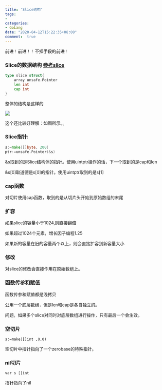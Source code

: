 ```yaml
---
title: 'Slice结构'
tags: 
-
categories: 
- GoLang
date: "2020-04-12T15:22:35+08:00"
comment:  true    
---
```


前进！前进！！不择手段的前进！

<!--more-->

### Slice的数据结构  [参考slice](https://halfrost.com/go_slice/)

```go
type slice struct{
    array unsafe.Pointer
    len int
    cap int
}
```

整体的结构是这样的

![](https://pic.downk.cc/item/5e92c26ec2a9a83be513a679.jpg)

这个还比较好理解：如图所示。。

### Slice指针:

```go
s:=make([]byte, 200)
ptr:=unsafe.Pointer(&s)
```

&s取到的是Slice结构体的指针。使用uintptr操作的话，下一个取到的是cap和len

&s[0]取道德是s[0]的指针。使用uintptr取到的是s[1]

### cap函数

对切片使用cap函数，取到的是从切片头开始到原始数组的末尾

### 扩容

如果slice的容量小于1024,则直接翻倍

如果超过1024个元素，增长因子编程1.25

如果新的容量在旧的容量两个以上，则会直接扩容到新容量大小

### 修改

对slice的修改会直接作用在原始数组上。

### 函数传参和赋值

函数传参和赋值都是浅拷贝

公用一个底层数组，但是len和cap是各自独立的。

问题，如果多个slice对同时对底层数组进行操作，只有最后一个会生效。

### 空切片

`s:=make([]int ,0,0)`

空切片中指针指向了一个zerobase的特殊指针。

### nil切片

`var s []int`

指针指向了nil